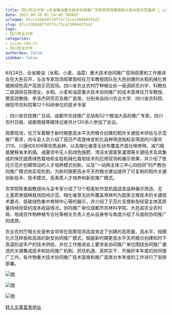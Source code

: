 ```yaml
---
title: 四川农业大学->全省粮油重大技术协同推广专家现场观摩我校大邑水稻示范基地 | sicau.com.cn
date: 2022-08-30 01:24:40.705807
urlname: 8fcc33b65077dff3c72ce2399443f542
slug: 8fcc33b65077dff3c72ce2399443f542
tags: 
- 四川农业大学
categories:
- sicau.com.cn
- 四川农业大学
authorbox: false
sidebar: false
---
```

8月24日，全省粮油（水稻、小麦、油菜）重大技术协同推广现场观摩和工作推进会在大邑召开，与会专家现场观摩我校任万军教授团队在大邑创建的水稻机械化育插秧绿色高产高效示范现场。四川省农业农村厅种植业处一级调研员刘宇、科教处二级调研员陈德全，水稻、小麦和油菜重大技术协同推广的技术首席任万军教授、樊高琼教授、李浩杰研究员及推广首席，分别来自四川农业大学、四川省农科院、绵阳市农科院等12个科研单位的技术专家
<!--more-->
，四川省农技推广总站、成都市农技推广总站和52个粮油大县的推广专家，四川农村日报、成都商报等媒体记者共计130余人参加了会议。

观摩现场，任万军着眼于新时期更高水平天府粮仓创建的稻作关键技术供给与示范推广需求，向与会人员介绍了高日产高食味宜机化品种筛选指标及筛选的川康优2115、川康优6308等优质品种，以及暗化催芽无纺布覆盖齐苗壮根育秧、减穴稳苗健株省本机插、减量攻中无人机绿色施肥、清洁水源富氧灌溉等关键技术及其集成的保优提质绿色栽培和全程机械化栽培技术的应用现场和展示效果，并介绍了依托示范片创建带动的人才培养模式创新，以及“一站两主体三中心四协同”的产教协同推广模式和实现机制，为新时期更高水平天府粮仓建设提供了可复制的稻作关键创新技术、技术模式、高素质人才培养和新型推广模式。

农学院陈勇副教授向与会专家介绍了12个稻麦轮作宜机插适宜品种展示筛选、无土基质育插秧栽培田间示范、暗化催芽无纺布覆盖育秧列为国家主推技术的关键技术要点、低碳绿色集中育秧中心等的展示，并介绍了示范片支撑新型经营主体高质量持续经营的成本收益情况。协同推广单位成都市农林科学院、大邑县农业农村局、旭成农作物种植专合社等相关负责人也从自身参与角度介绍了与我校协同推广的成效。

农业农村厅相关处室参会领导在观摩现场高度肯定了创建的高质量、高水平、规模化示范样板和高效的新型协同推广模式，赋能新时期更高水平天府粮仓创建和时下高温抗逆丰产的技术供给，并在工作推进会上要求各协同推广单位围绕协同推广遴选的关键集成技术和协同推广机制，抓住机遇、真抓实干，开展好本年度的协同推广工作。各作物重大技术协同推广技术首席和推广首席对本年度的工作进行了安排部署。

![图](https://news.sicau.edu.cn/__local/B/2E/AB/937F2C529F4A7B1A989E8557A13_EDE15942_E18C0.png)

![图](https://news.sicau.edu.cn/__local/C/D3/01/7DBACD1E32FB10B4021ABCA9661_52C0DABD_29347.jpg)

![图](https://news.sicau.edu.cn/__local/5/36/92/9CB18ADF92F012CED91FE29130A_6EFA6985_214B9.jpg)

[转入文章首发地址](https://news.sicau.edu.cn/info/1078/69236.htm)
